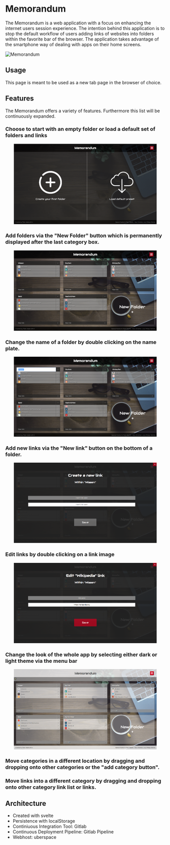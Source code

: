 # Memorandum
The Memorandum is a web application with a focus on enhancing the internet users session experience. The intention behind this  application is to stop the default workflow of users adding links of websites into folders within the favorite bar of the browser. The application takes advantage of the smartphone way of dealing with apps on their home screens.

![Memorandum](readme-images/device_demo_image.jpg)

## Usage 
This page is meant to be used as a new tab page in the browser of choice.

## Features
The Memorandum offers a variety of features. Furthermore this list will be continuously expanded.

### Choose to start with an empty folder or load a default set of folders and links
<p align="center" >
    <img src="readme-images/startup-decision-demo.png" alt="Start screen where the user can choose from starting with an empty folder or download a default preset." width="450px">
</p>

### Add folders via the "New Folder" button which is permanently displayed after the last category box.
<p align="center">
    <img src="readme-images/create-folder-demo.png" alt="Shows the working space of memorandum with the 'new folder' button at the end." width="450px">
</p>

### Change the name of a folder by double clicking on the name plate.
<p align="center">
    <img src="readme-images/edit-header-demo.png" alt="A folder header got doubleclicked and an input field shows up." width="450px">
</p>

### Add new links via the "New link" button on the bottom of a folder.
<p align="center">
    <img src="readme-images/create-link-demo.png" alt="Shows an overlay with two input fields to insert a link name and its url." width="450px">
</p>

### Edit links by double clicking on a link image
<p align="center">
    <img src="readme-images/edit-link-demo.png" alt="Shows an overlay with two input fields filled with link data to be edited." width="450px">
</p>

### Change the look of the whole app by selecting either dark or light theme via the menu bar
<p align="center">
    <img src="readme-images/light-theme-demo.png" alt="The memorandum overlay displayed in a light theme." width="450px">
</p>

### Move categories in a different location by dragging and dropping onto other categories or the "add category button".

### Move links into a different category by dragging and dropping onto other category link list or links.

## Architecture
- Created with svelte
- Persistence with localStorage
- Continiuous Integration Tool: Gitlab
- Continuous Deployment Pipeline: Gitlab Pipeline
- Webhost: uberspace